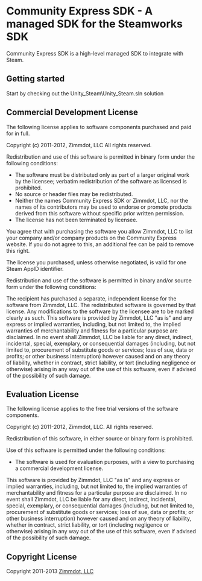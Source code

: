# Community Express SDK - A managed SDK for the Steamworks SDK

Community Express SDK is a high-level managed SDK to integrate with Steam.

## Getting started

Start by checking out the Unity_Steam\Unity_Steam.sln solution

## Commercial Development License

The following license applies to software components purchased and paid for in full.

Copyright (c) 2011-2012, Zimmdot, LLC
All rights reserved.

Redistribution and use of this software is permitted in binary form under the following conditions:

* The software must be distributed only as part of a larger original work by the licensee; verbatim redistribution of the software as licensed is prohibited.
* No source or header files may be redistributed.
* Neither the names Community Express SDK or Zimmdot, LLC, nor the names of its contributors may be used to endorse or promote products derived from this software without specific prior written permission.
* The license has not been terminated by licensee.

You agree that with purchasing the software you allow Zimmdot, LLC to list your company and/or company products on the Community Express website. If you do not agree to this, an additional fee can be paid to remove this right.

The license you purchased, unless otherwise negotiated, is valid for one Steam AppID identifier.

Redistribution and use of the software is permitted in binary and/or source form under the following conditions:

The recipient has purchased a separate, independent license for the software from Zimmdot, LLC. The redistributed software is governed by that license.
Any modifications to the software by the licensee are to be marked clearly as such.
This software is provided by Zimmdot, LLC "as is" and any express or implied warranties, including, but not limited to, the implied warranties of merchantability and fitness for a particular purpose are disclaimed. In no event shall Zimmdot, LLC be liable for any direct, indirect, incidental, special, exemplary, or consequential damages (including, but not limited to, procurement of substitute goods or services; loss of sue, data or profits; or other business interruption) however caused and on any theory of liability, whether in contract, strict liability, or tort (including negligence or otherwise) arising in any way out of the use of this software, even if advised of the possibility of such damage.			


## Evaluation License

The following license applies to the free trial versions of the software components.

Copyright (c) 2011-2012, Zimmdot, LLC.
All rights reserved.

Redistribution of this software, in either source or binary form is prohibited.

Use of this software is permitted under the following conditions:

* The software is used for evaluation purposes, with a view to purchasing a commercial development license. 

This software is provided by Zimmdot, LLC "as is" and any express or implied warranties, including, but not limited to, the implied warranties of merchantability and fitness for a particular purpose are disclaimed. In no event shall Zimmdot, LLC be liable for any direct, indirect, incidental, special, exemplary, or consequential damages (including, but not limited to, procurement of substitute goods or services; loss of sue, data or profits; or other business interruption) however caused and on any theory of liability, whether in contract, strict liability, or tort (including negligence or otherwise) arising in any way out of the use of this software, even if advised of the possibility of such damage.

## Copyright License

Copyright 2011-2013 [Zimmdot, LLC](httpzimmdot.com)